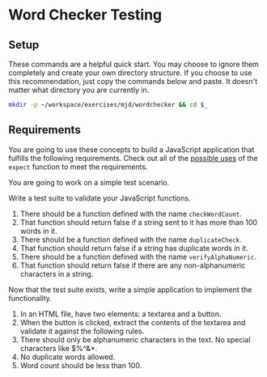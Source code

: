 # Word Checker Testing

## Setup

These commands are a helpful quick start. You may choose to ignore them completely and create your own directory structure. If you choose to use this recommendation, just copy the commands below and paste. It doesn't matter what directory you are currently in.

```bash
mkdir -p ~/workspace/exercises/mjd/wordchecker && cd $_
```

## Requirements

You are going to use these concepts to build a JavaScript application that fulfills the following requirements. Check out all of the [possible uses](https://facebook.github.io/jest/docs/api.html#expect-value) of the `expect` function to meet the requirements.

You are going to work on a simple test scenario.

Write a test suite to validate your JavaScript functions.

1. There should be a function defined with the name `checkWordCount`.
1. That function should return false if a string sent to it has more than 100 words in it.
1. There should be a function defined with the name `duplicateCheck`.
1. That function should return false if a string has duplicate words in it.
1. There should be a function defined with the name `verifyAlphaNumeric`.
1. That function should return false if there are any non-alphanumeric characters in a string.

Now that the test suite exists, write a simple application to implement the functionality.

1. In an HTML file, have two elements: a textarea and a button.
2. When the button is clicked, extract the contents of the textarea and validate it against the following rules.
3. There should only be alphanumeric characters in the text. No special characters like $%^&*.
4. No duplicate words allowed.
5. Word count should be less than 100.